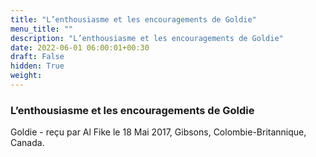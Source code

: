 ```yaml
---
title: "L’enthousiasme et les encouragements de Goldie"
menu_title: ""
description: "L’enthousiasme et les encouragements de Goldie"
date: 2022-06-01 06:00:01+00:30
draft: False
hidden: True
weight:
---
```

### L’enthousiasme et les encouragements de Goldie

Goldie - reçu par Al Fike le 18 Mai 2017, Gibsons, Colombie-Britannique, Canada.




